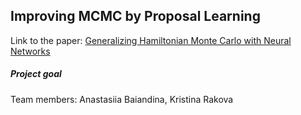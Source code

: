 ## Improving MCMC by Proposal Learning

Link to the paper: [Generalizing Hamiltonian Monte Carlo with Neural Networks](https://arxiv.org/pdf/1711.09268.pdf)

##### Project goal

Team members: Anastasiia Baiandina, Kristina Rakova
